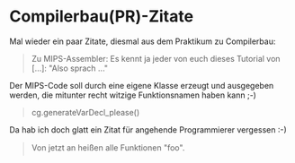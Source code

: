 # Compilerbau(PR)-Zitate

Mal wieder ein paar Zitate, diesmal aus dem Praktikum zu Compilerbau:

<blockquote>Zu MIPS-Assembler: Es kennt ja jeder von euch dieses Tutorial von [...]: "Also sprach ..."</blockquote>

Der MIPS-Code soll durch eine eigene Klasse erzeugt und ausgegeben werden, die mitunter recht witzige Funktionsnamen haben kann ;-)

<blockquote>cg.generateVarDecl_please()</blockquote>

Da hab ich doch glatt ein Zitat für angehende Programmierer vergessen :-)

<blockquote>Von jetzt an heißen alle Funktionen "foo".</blockquote>
